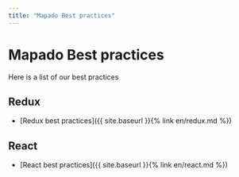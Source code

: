 ```yaml
---
title: "Mapado Best practices"
---
```


Mapado Best practices
==============

Here is a list of our best practices

## Redux

  * [Redux best practices]({{ site.baseurl }}{% link en/redux.md %})

## React

  * [React best practices]({{ site.baseurl }}{% link en/react.md %})
